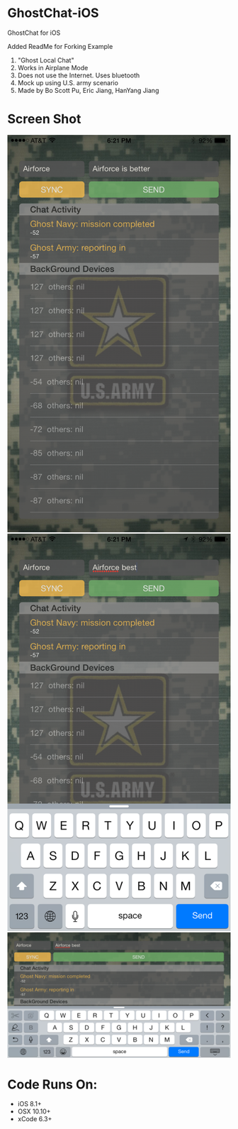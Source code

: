 # GhostChat-iOS
GhostChat for iOS

Added ReadMe for Forking Example

1. "Ghost Local Chat" 
2. Works in Airplane Mode
3. Does not use the Internet. Uses bluetooth
4. Mock up using U.S. army scenario
5. Made by Bo Scott Pu, Eric Jiang, HanYang Jiang

# Screen Shot
![ScreenShot](https://github.com/BoScott/GhostChat-iOS/blob/master/IMG_2328.PNG) 
![ScreenShot](https://github.com/BoScott/GhostChat-iOS/blob/master/IMG_2327.PNG) 
![ScreenShot](https://github.com/BoScott/GhostChat-iOS/blob/master/IMG_2326.PNG) 

# Code Runs On:
+ iOS 8.1+
+ OSX 10.10+
+ xCode 6.3+  
